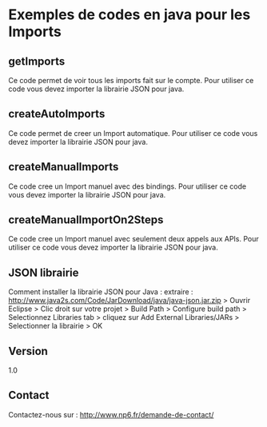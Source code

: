 Exemples de codes en java pour les Imports
==

getImports
--

Ce code permet de voir tous les imports fait sur le compte.
Pour utiliser ce code vous devez importer la librairie JSON pour java.

createAutoImports
--

Ce code permet de creer un Import automatique.
Pour utiliser ce code vous devez importer la librairie JSON pour java.

createManualImports
--

Ce code cree un Import manuel avec des bindings.
Pour utiliser ce code vous devez importer la librairie JSON pour java.

createManualImportOn2Steps
--

Ce code cree un Import manuel avec seulement deux appels aux APIs.
Pour utiliser ce code vous devez importer la librairie JSON pour java.

JSON librairie
--

Comment installer la librairie JSON pour Java : extraire : http://www.java2s.com/Code/JarDownload/java/java-json.jar.zip > Ouvrir Eclipse > Clic droit sur votre projet > Build Path > Configure build path > Selectionnez Libraries tab > cliquez sur Add External Libraries/JARs > Selectionner la librairie > OK

Version
--

1.0

Contact
--

Contactez-nous sur : http://www.np6.fr/demande-de-contact/
